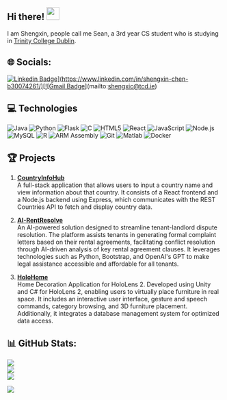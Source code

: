 ## Hi there! <img src="https://raw.githubusercontent.com/aemmadi/aemmadi/master/wave.gif" width="30">

I am Shengxin, people call me Sean, a 3rd year CS student who is studying in [Trinity College Dublin](https://www.tcd.ie/).
## 🌐 Socials:
[![Linkedin Badge](https://img.shields.io/badge/-shengxin-blue?style=flat-square&logo=Linkedin&logoColor=white&link=[[https://www.linkedin.com/in/shengxin-chen](https://www.linkedin.com/in/shengxin-chen-b30074261/)](https://www.linkedin.com/in/shengxin-chen-b30074261/)/)](https://www.linkedin.com/in/shengxin-chen-b30074261/)[![Gmail Badge](https://img.shields.io/badge/-shengxic@tcd.ie-c14438?style=flat-square&logo=Gmail&logoColor=white&link=mailto:shengxic@tcd.ie)](mailto:shengxic@tcd.ie)

## 💻 Technologies
![Java](https://img.shields.io/badge/java-%23ED8B00.svg?style=flat&logo=openjdk&logoColor=white) 
![Python](https://img.shields.io/badge/python-3670A0?style=flat&logo=python&logoColor=ffdd54) 
![Flask](https://img.shields.io/badge/flask-%23000.svg?style=flat&logo=flask&logoColor=white)
![C](https://img.shields.io/badge/c-%2300599C.svg?style=flat&logo=c&logoColor=white) 
![HTML5](https://img.shields.io/badge/html5-%23E34F26.svg?style=flat&logo=html5&logoColor=white) 
![React](https://img.shields.io/badge/react-%2361DAFB.svg?style=flat&logo=react&logoColor=black)
![JavaScript](https://img.shields.io/badge/javascript-%23F7DF1E.svg?style=flat&logo=javascript&logoColor=black)
![Node.js](https://img.shields.io/badge/node.js-6DA55F?style=flat&logo=node.js&logoColor=white) 
![MySQL](https://img.shields.io/badge/mysql-%2300000f.svg?style=flat&logo=mysql&logoColor=white) 
![R](https://img.shields.io/badge/r-%23276DC3.svg?style=flat&logo=r&logoColor=white) 
![ARM Assembly](https://img.shields.io/badge/-ARM%20Assembly-0091BD?style=flat-square&logo=arm)
![Git](https://img.shields.io/badge/-Git-black?style=flat-square&logo=git) 
![Matlab](https://img.shields.io/badge/-Matlab-orange?style=flat-square&logo=matlab) 
![Docker](https://img.shields.io/badge/docker-%230db7ed.svg?style=flat&logo=docker&logoColor=white) 


## 🏆 Projects

1. [**CountryInfoHub**](https://github.com/SeanXC/CountryInfoHub.git)  
   A full-stack application that allows users to input a country name and view information about that country. It consists of a React frontend and a Node.js backend using Express, which communicates with the REST Countries API to fetch and display country data.

2. [**AI-RentResolve**](https://github.com/SeanXC/AI-RentResolve.git)  
   An AI-powered solution designed to streamline tenant-landlord dispute resolution. The platform assists tenants in generating formal complaint letters based on their rental agreements, facilitating conflict resolution through AI-driven analysis of key rental agreement clauses. It leverages technologies such as Python, Bootstrap, and OpenAI's GPT to make legal assistance accessible and affordable for all tenants.

3. [**HoloHome**](https://github.com/SeanXC/HoloHome.git)  
   Home Decoration Application for HoloLens 2. Developed using Unity and C# for HoloLens 2, enabling users to virtually place furniture in real space. It includes an interactive user interface, gesture and speech commands, category browsing, and 3D furniture placement. Additionally, it integrates a database management system for optimized data access.

## 📊 GitHub Stats:
![](https://github-readme-stats.vercel.app/api?username=SeanXC&theme=blue-green&hide_border=false&include_all_commits=true&count_private=true)<br/>
![](https://github-readme-streak-stats.herokuapp.com/?user=SeanXC&theme=blue-green&hide_border=false)<br/>
![](https://github-readme-stats.vercel.app/api/top-langs/?username=SeanXC&theme=blue-green&hide_border=false&include_all_commits=true&count_private=true&layout=compact)

[![](https://visitcount.itsvg.in/api?id=SeanXC&label=Profile%20Views&color=1&icon=5&pretty=false)](https://visitcount.itsvg.in)

